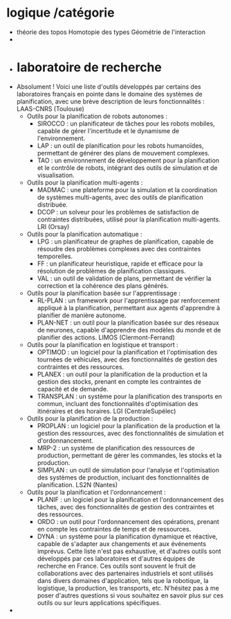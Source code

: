 # logique /catégorie
- théorie des topos
  Homotopie des types 
  Géométrie de l'interaction
-
- # laboratoire de recherche
- Absolument ! Voici une liste d'outils développés par certains des laboratoires français en pointe dans le domaine des systèmes de planification, avec une brève description de leurs fonctionnalités :
  LAAS-CNRS (Toulouse)
   * Outils pour la planification de robots autonomes :
     * SIROCCO : un planificateur de tâches pour les robots mobiles, capable de gérer l'incertitude et le dynamisme de l'environnement.
     * LAP : un outil de planification pour les robots humanoïdes, permettant de générer des plans de mouvement complexes.
     * TAO : un environnement de développement pour la planification et le contrôle de robots, intégrant des outils de simulation et de visualisation.
   * Outils pour la planification multi-agents :
     * MADMAC : une plateforme pour la simulation et la coordination de systèmes multi-agents, avec des outils de planification distribuée.
     * DCOP : un solveur pour les problèmes de satisfaction de contraintes distribuées, utilisé pour la planification multi-agents.
  LRI (Orsay)
   * Outils pour la planification automatique :
     * LPG : un planificateur de graphes de planification, capable de résoudre des problèmes complexes avec des contraintes temporelles.
     * FF : un planificateur heuristique, rapide et efficace pour la résolution de problèmes de planification classiques.
     * VAL : un outil de validation de plans, permettant de vérifier la correction et la cohérence des plans générés.
   * Outils pour la planification basée sur l'apprentissage :
     * RL-PLAN : un framework pour l'apprentissage par renforcement appliqué à la planification, permettant aux agents d'apprendre à planifier de manière autonome.
     * PLAN-NET : un outil pour la planification basée sur des réseaux de neurones, capable d'apprendre des modèles du monde et de planifier des actions.
  LIMOS (Clermont-Ferrand)
   * Outils pour la planification en logistique et transport :
     * OPTIMOD : un logiciel pour la planification et l'optimisation des tournées de véhicules, avec des fonctionnalités de gestion des contraintes et des ressources.
     * PLANEX : un outil pour la planification de la production et la gestion des stocks, prenant en compte les contraintes de capacité et de demande.
     * TRANSPLAN : un système pour la planification des transports en commun, incluant des fonctionnalités d'optimisation des itinéraires et des horaires.
  LGI (CentraleSupélec)
   * Outils pour la planification de la production :
     * PROPLAN : un logiciel pour la planification de la production et la gestion des ressources, avec des fonctionnalités de simulation et d'ordonnancement.
     * MRP-2 : un système de planification des ressources de production, permettant de gérer les commandes, les stocks et la production.
     * SIMPLAN : un outil de simulation pour l'analyse et l'optimisation des systèmes de production, incluant des fonctionnalités de planification.
  LS2N (Nantes)
   * Outils pour la planification et l'ordonnancement :
     * PLANIF : un logiciel pour la planification et l'ordonnancement des tâches, avec des fonctionnalités de gestion des contraintes et des ressources.
     * ORDO : un outil pour l'ordonnancement des opérations, prenant en compte les contraintes de temps et de ressources.
     * DYNA : un système pour la planification dynamique et réactive, capable de s'adapter aux changements et aux événements imprévus.
  Cette liste n'est pas exhaustive, et d'autres outils sont développés par ces laboratoires et d'autres équipes de recherche en France. Ces outils sont souvent le fruit de collaborations avec des partenaires industriels et sont utilisés dans divers domaines d'application, tels que la robotique, la logistique, la production, les transports, etc.
  N'hésitez pas à me poser d'autres questions si vous souhaitez en savoir plus sur ces outils ou sur leurs applications spécifiques.
-